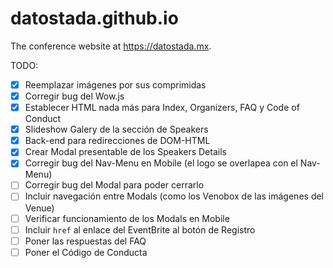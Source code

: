 # datostada.github.io
The conference website at https://datostada.mx.

TODO:
- [x] Reemplazar imágenes por sus comprimidas
- [x] Corregir bug del Wow.js
- [x] Establecer HTML nada más para Index, Organizers, FAQ y Code of Conduct
- [x] Slideshow Galery de la sección de Speakers
- [x] Back-end para redirecciones de DOM-HTML
- [x] Crear Modal presentable de los Speakers Details
- [x] Corregir bug del Nav-Menu en Mobile (el logo se overlapea con el Nav-Menu)
- [ ] Corregir bug del Modal para poder cerrarlo
- [ ] Incluir navegación entre Modals (como los Venobox de las imágenes del Venue)
- [ ] Verificar funcionamiento de los Modals en Mobile
- [ ] Incluir `href` al enlace del EventBrite al botón de Registro
- [ ] Poner las respuestas del FAQ
- [ ] Poner el Código de Conducta
